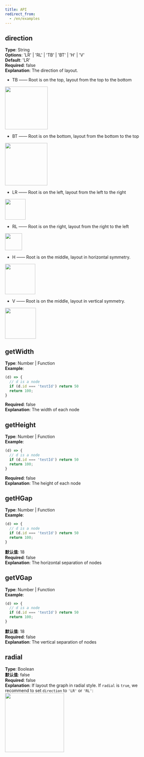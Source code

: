 ```yaml
---
title: API
redirect_from:
  - /en/examples
---
```

## direction
**Type**: String<br />**Options**: 'LR' | 'RL' | 'TB' | 'BT' | 'H' | 'V'<br />**Default**: 'LR'<br />**Required**: false<br />**Explanation**: The direction of layout. 

- TB —— Root is on the top, layout from the top to the bottom

<img src='https://gw.alipayobjects.com/mdn/rms_f8c6a0/afts/img/A*gBrxRL_fzlMAAAAAAAAAAABkARQnAQ' width=141/>

- BT —— Root is on the bottom, layout from the bottom to the top

<img src='https://gw.alipayobjects.com/mdn/rms_f8c6a0/afts/img/A*WkJeRI-EUBkAAAAAAAAAAABkARQnAQ' width=140/>

- LR —— Root is on the left, layout from the left to the right

<img src='https://gw.alipayobjects.com/mdn/rms_f8c6a0/afts/img/A*BGNcSaWupSUAAAAAAAAAAABkARQnAQ' width=68/>

- RL —— Root is on the right, layout from the right to the left

<img src='https://gw.alipayobjects.com/mdn/rms_f8c6a0/afts/img/A*J6JTSa-IID8AAAAAAAAAAABkARQnAQ' width=56/>

- H —— Root is on the middle, layout in horizontal symmetry.

<img src='https://gw.alipayobjects.com/mdn/rms_f8c6a0/afts/img/A*5FVzSqlW2H4AAAAAAAAAAABkARQnAQ' width=100/>

- V —— Root is on the middle, layout in vertical symmetry.

<img src='https://gw.alipayobjects.com/mdn/rms_f8c6a0/afts/img/A*ZFCiTLwCoAYAAAAAAAAAAABkARQnAQ' width=102/>

## getWidth
**Type**: Number | Function<br />**Example**: 
```javascript
(d) => {
  // d is a node
  if (d.id === 'testId') return 50
  return 100;
}
```
**Required**: false<br />**Explanation**: The width of each node

## getHeight
**Type**: Number | Function<br />**Example**: 
```javascript
(d) => {
  // d is a node
  if (d.id === 'testId') return 50
  return 100;
}
```
**Required**: false<br />**Explanation**: The height of each node

## getHGap
**Type**: Number | Function<br />**Example**: 
```javascript
(d) => {
  // d is a node
  if (d.id === 'testId') return 50
  return 100;
}
```
**默认值**: 18<br />**Required**: false<br />**Explanation**: The horizontal separation of nodes

## getVGap
**Type**: Number | Function<br />**Example**: 
```javascript
(d) => {
  // d is a node
  if (d.id === 'testId') return 50
  return 100;
}
```
**默认值**: 18<br />**Required**: false<br />**Explanation**: The vertical separation of nodes

## radial
**Type**: Boolean<br />**默认值**: false<br />**Required**: false<br />**Explanation**: If layout the graph in radial style. If `radial` is `true`, we recommend to set `direction` to `'LR'` or `'RL'`:<br />
<img src='https://gw.alipayobjects.com/mdn/rms_f8c6a0/afts/img/A*MqFcTLAhXIsAAAAAAAAAAABkARQnAQ' width=195/>
